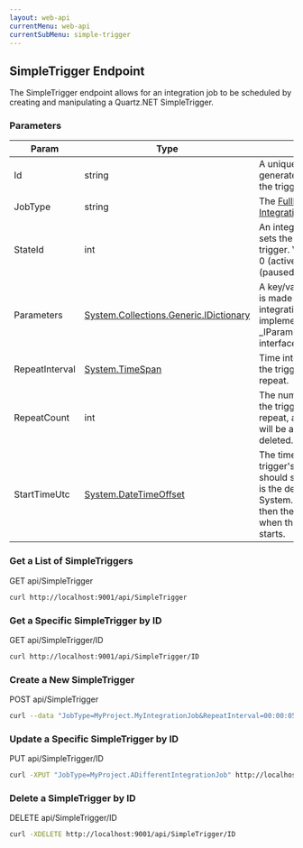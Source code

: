 ```yaml
---
layout: web-api
currentMenu: web-api
currentSubMenu: simple-trigger
---
```


## SimpleTrigger Endpoint

The SimpleTrigger endpoint allows for an integration job to be scheduled by creating and manipulating a Quartz.NET SimpleTrigger.

### Parameters

<table class="table table-bordered">
<thead><tr><th>Param</th><th>Type</th><th>Details</th></tr></thead>
<tbody>
    <tr><td>Id</td><td><span class="label label-info">string</span></td></td>
        <td>A unique, auto-generated identifier for the trigger.</td>
    </tr>
    <tr><td>JobType</td><td><span class="label label-info">string</span></td></td>
        <td>The <a href="http://msdn.microsoft.com/en-us/library/system.type.fullname%28v=vs.110%29.aspx">FullName</a> of an <a href="integration-jobs.html">Integration Job</a> type.</td>
    </tr>
    <tr><td>StateId</td><td><span class="label label-info">int</span></td>
        <td>An integer identifier that sets the state of the trigger. Valid values are 0 (active) and 1 (paused).</td>    
    </tr>
    <tr>
        <td>Parameters</td>
        <td><a href="https://msdn.microsoft.com/en-us/library/s4ys34ea%28v=vs.110%29.aspx">System.Collections.Generic.IDictionary<string,string></a></td>
        <td>A key/value object that is made available to integration jobs that implement the _IParameterizedJob_ interface.</td>
    </tr>
    <tr><td>RepeatInterval</td><td><a href="http://msdn.microsoft.com/en-us/library/system.timespan%28v=vs.110%29.aspx">System.TimeSpan</a></td>
        <td>Time interval at which the trigger should repeat.</td>
    </tr>
    <tr><td>RepeatCount</td><td><span class="label label-danger">int</span></td>
        <td>The number of times the trigger should repeat, after which it will be automatically deleted.</td>
    </tr>
    <tr><td>StartTimeUtc</td><td><a href="http://msdn.microsoft.com/en-us/library/system.datetimeoffset%28v=vs.110%29.aspx">System.DateTimeOffset</a></td>
        <td>The time at which the trigger's scheduling should start. 
        If the value is the default value of System.DateTimeOffset, then the trigger fires when the scheduler starts.</td>
    </tr>
</tbody>
</table>

### Get a List of SimpleTriggers
GET api/SimpleTrigger
```sh   
curl http://localhost:9001/api/SimpleTrigger
```

### Get a Specific SimpleTrigger by ID
GET api/SimpleTrigger/ID
```sh
curl http://localhost:9001/api/SimpleTrigger/ID
```

### Create a New SimpleTrigger
POST api/SimpleTrigger
```sh
curl --data "JobType=MyProject.MyIntegrationJob&RepeatInterval=00:00:05&RepeateCount=1" http://localhost:9001/api/SimpleTrigger
```

### Update a Specific SimpleTrigger by ID
PUT api/SimpleTrigger/ID
```sh
curl -XPUT "JobType=MyProject.ADifferentIntegrationJob" http://localhost:9001/api/SimpleTrigger/ID
```

### Delete a SimpleTrigger by ID
DELETE api/SimpleTrigger/ID
```sh
curl -XDELETE http://localhost:9001/api/SimpleTrigger/ID
```
